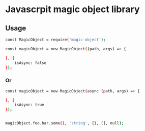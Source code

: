 # Javascrpit magic object library

## Usage

```bash
const MagicObject = require('magic-object');
```

```bash
const magicObject = new MagicObject((path, args) => {

}, {
    isAsync: false
});
``` 

### Or

```bash
const magicObject = new MagicObject(async (path, args) => {

}, {
    isAsync: true
});
``` 

```bash

magicObject.foo.bar.some(1, 'string', {}, [], null);

```
